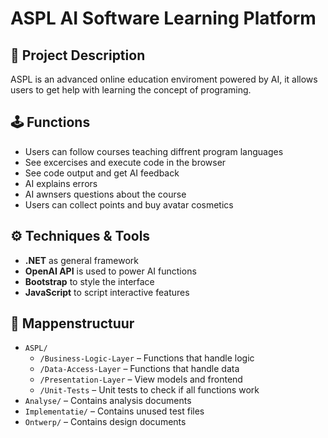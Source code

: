 # ASPL AI Software Learning Platform

## :brain: Project Description
ASPL is an advanced online education enviroment powered by AI, it allows users to get help with learning the concept of programing.

## :joystick: Functions
- Users can follow courses teaching diffrent program languages
- See excercises and execute code in the browser
- See code output and get AI feedback
- AI explains errors
- AI awnsers questions about the course
- Users can collect points and buy avatar cosmetics

## :gear: Techniques & Tools
- **.NET** as general framework
- **OpenAI API** is used to power AI functions
- **Bootstrap** to style the interface
- **JavaScript** to script interactive features

## :file_folder: Mappenstructuur
- `ASPL/`
  - `/Business-Logic-Layer` – Functions that handle logic
  - `/Data-Access-Layer` – Functions that handle data
  - `/Presentation-Layer` – View models and frontend
  - `/Unit-Tests` – Unit tests to check if all functions work
- `Analyse/` – Contains analysis documents
- `Implementatie/` – Contains unused test files
- `Ontwerp/` – Contains design documents
